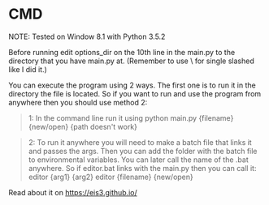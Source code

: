 # CMD

NOTE: Tested on Window 8.1 with Python 3.5.2

Before running edit options_dir on the 10th line in the main.py to the directory that you have main.py at. (Remember to use \\ for single slashed like I did it.)

You can execute the program using 2 ways. The first one is to run it in the directory the file is located. So if you want to run and use the program from anywhere then you should use method 2:

> 1: 
  In the command line run it using
  python main.py {filename} {new/open} {path doesn't work}

> 2: 
  To run it anywhere you will need to make a batch file that links it and passes the args.
  Then you can add the folder with the batch file to environmental variables.
  You can later call the name of the .bat anywhere.
  So if editor.bat links with the main.py then you can call it:
  editor {arg1} {arg2}
  editor {filename} {new/open}


Read about it on https://eis3.github.io/
